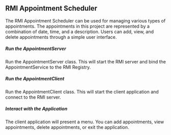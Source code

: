 ## RMI Appointment Scheduler
 The RMI Appointment Scheduler can be used for managing various types of appointments. The appointments in this project are represented by a combination of date, time, and a description. Users can add, view, and delete appointments through a simple user interface.


##### Run the AppointmentServer

Run the AppointmentServer class. This will start the RMI server and bind the AppointmentService to the RMI Registry.


##### Run the AppointmentClient

Run the AppointmentClient class. This will start the client application and connect to the RMI server.


##### Interact with the Application

The client application will present a menu. You can add appointments, view appointments, delete appointments, or exit the application.
